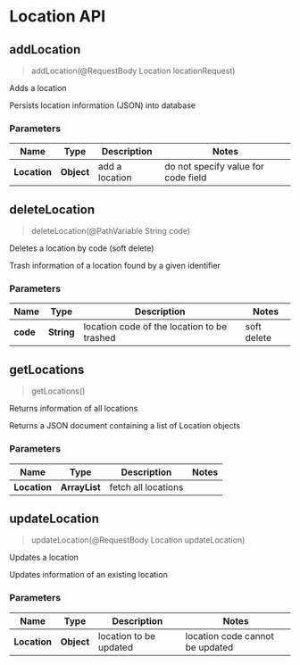 # Location API

<a name="addLocation"></a>
## **addLocation**
> addLocation(@RequestBody Location locationRequest)

Adds a location

Persists location information (JSON) into database

### Parameters

Name | Type | Description  | Notes
------------- | ------------- | ------------- | -------------
 **Location** | **Object** | add a location | do not specify value for code field
 
<a name="deleteLocation"></a>
## **deleteLocation**
> deleteLocation(@PathVariable String code)

Deletes a location by code (soft delete)

Trash information of a location found by a given identifier

### Parameters

Name | Type | Description  | Notes
------------- | ------------- | ------------- | -------------
 **code** | **String**| location code of the location to be trashed | soft delete
 
<a name="getLocations"></a>
## **getLocations**
> getLocations()

Returns information of all locations

Returns a JSON document containing a list of Location objects 

### Parameters

Name | Type | Description  | Notes
------------- | ------------- | ------------- | -------------
 **Location** | **ArrayList**| fetch all locations |
 
<a name="updateLocation"></a>
## **updateLocation**
> updateLocation(@RequestBody Location updateLocation)

Updates a location

Updates information of an existing location

### Parameters

Name | Type | Description  | Notes
------------- | ------------- | ------------- | -------------
 **Location** | **Object**| location to be updated | location code cannot be updated
 
